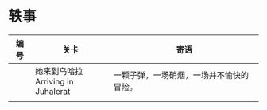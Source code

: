 # 轶事


| 编号 | 关卡                                     | 寄语                                     |
| ---- | ---------------------------------------- | ---------------------------------------- |
|      | 她来到乌哈拉 <br />Arriving in Juhalerat | 一颗子弹，一场硝烟，一场并不愉快的冒险。 |
|      |                                          |                                          |
